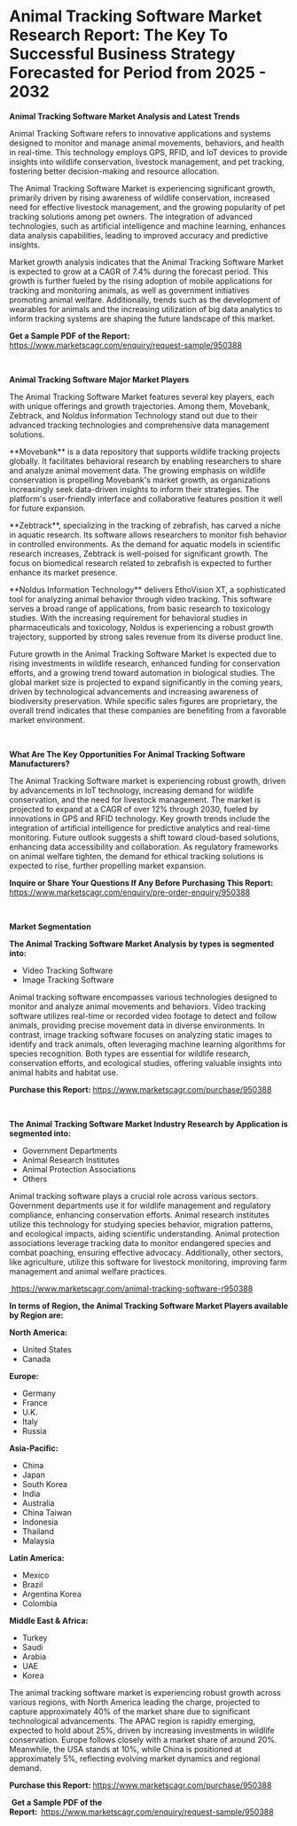 <p><h1>Animal Tracking Software Market Research Report: The Key To Successful Business Strategy Forecasted for Period from 2025 - 2032</h1></p><p><strong>Animal Tracking Software Market Analysis and Latest Trends</strong></p>
<p><p>Animal Tracking Software refers to innovative applications and systems designed to monitor and manage animal movements, behaviors, and health in real-time. This technology employs GPS, RFID, and IoT devices to provide insights into wildlife conservation, livestock management, and pet tracking, fostering better decision-making and resource allocation.</p><p>The Animal Tracking Software Market is experiencing significant growth, primarily driven by rising awareness of wildlife conservation, increased need for effective livestock management, and the growing popularity of pet tracking solutions among pet owners. The integration of advanced technologies, such as artificial intelligence and machine learning, enhances data analysis capabilities, leading to improved accuracy and predictive insights.</p><p>Market growth analysis indicates that the Animal Tracking Software Market is expected to grow at a CAGR of 7.4% during the forecast period. This growth is further fueled by the rising adoption of mobile applications for tracking and monitoring animals, as well as government initiatives promoting animal welfare. Additionally, trends such as the development of wearables for animals and the increasing utilization of big data analytics to inform tracking systems are shaping the future landscape of this market.</p></p>
<p><strong>Get a Sample PDF of the Report:&nbsp;</strong> <a href="https://www.marketscagr.com/enquiry/request-sample/950388?utm_campaign=2779&utm_medium=2&utm_source=Github&utm_content=ia&utm_term=16042025&utm_id=animal-tracking-software">https://www.marketscagr.com/enquiry/request-sample/950388</a></p>
<p>&nbsp;</p>
<p><strong>Animal Tracking Software Major Market Players</strong></p>
<p><p>The Animal Tracking Software Market features several key players, each with unique offerings and growth trajectories. Among them, Movebank, Zebtrack, and Noldus Information Technology stand out due to their advanced tracking technologies and comprehensive data management solutions.</p><p>**Movebank** is a data repository that supports wildlife tracking projects globally. It facilitates behavioral research by enabling researchers to share and analyze animal movement data. The growing emphasis on wildlife conservation is propelling Movebank's market growth, as organizations increasingly seek data-driven insights to inform their strategies. The platform's user-friendly interface and collaborative features position it well for future expansion.</p><p>**Zebtrack**, specializing in the tracking of zebrafish, has carved a niche in aquatic research. Its software allows researchers to monitor fish behavior in controlled environments. As the demand for aquatic models in scientific research increases, Zebtrack is well-poised for significant growth. The focus on biomedical research related to zebrafish is expected to further enhance its market presence.</p><p>**Noldus Information Technology** delivers EthoVision XT, a sophisticated tool for analyzing animal behavior through video tracking. This software serves a broad range of applications, from basic research to toxicology studies. With the increasing requirement for behavioral studies in pharmaceuticals and toxicology, Noldus is experiencing a robust growth trajectory, supported by strong sales revenue from its diverse product line.</p><p>Future growth in the Animal Tracking Software Market is expected due to rising investments in wildlife research, enhanced funding for conservation efforts, and a growing trend toward automation in biological studies. The global market size is projected to expand significantly in the coming years, driven by technological advancements and increasing awareness of biodiversity preservation. While specific sales figures are proprietary, the overall trend indicates that these companies are benefiting from a favorable market environment.</p></p>
<p>&nbsp;</p>
<p><strong>What Are The Key Opportunities For Animal Tracking Software Manufacturers?</strong></p>
<p><p>The Animal Tracking Software market is experiencing robust growth, driven by advancements in IoT technology, increasing demand for wildlife conservation, and the need for livestock management. The market is projected to expand at a CAGR of over 12% through 2030, fueled by innovations in GPS and RFID technology. Key growth trends include the integration of artificial intelligence for predictive analytics and real-time monitoring. Future outlook suggests a shift toward cloud-based solutions, enhancing data accessibility and collaboration. As regulatory frameworks on animal welfare tighten, the demand for ethical tracking solutions is expected to rise, further propelling market expansion.</p></p>
<p><strong>Inquire or Share Your Questions If Any Before Purchasing This Report:</strong> <a href="https://www.marketscagr.com/enquiry/pre-order-enquiry/950388?utm_campaign=2779&utm_medium=2&utm_source=Github&utm_content=ia&utm_term=16042025&utm_id=animal-tracking-software">https://www.marketscagr.com/enquiry/pre-order-enquiry/950388</a></p>
<p>&nbsp;</p>
<p><strong>Market Segmentation</strong></p>
<p><strong>The Animal Tracking Software Market Analysis by types is segmented into:</strong></p>
<p><ul><li>Video Tracking Software</li><li>Image Tracking Software</li></ul></p>
<p><p>Animal tracking software encompasses various technologies designed to monitor and analyze animal movements and behaviors. Video tracking software utilizes real-time or recorded video footage to detect and follow animals, providing precise movement data in diverse environments. In contrast, image tracking software focuses on analyzing static images to identify and track animals, often leveraging machine learning algorithms for species recognition. Both types are essential for wildlife research, conservation efforts, and ecological studies, offering valuable insights into animal habits and habitat use.</p></p>
<p><strong>Purchase this Report:&nbsp;</strong><a href="https://www.marketscagr.com/purchase/950388?utm_campaign=2779&utm_medium=2&utm_source=Github&utm_content=ia&utm_term=16042025&utm_id=animal-tracking-software">https://www.marketscagr.com/purchase/950388</a></p>
<p>&nbsp;</p>
<p><strong>The Animal Tracking Software Market Industry Research by Application is segmented into:</strong></p>
<p><ul><li>Government Departments</li><li>Animal Research Institutes</li><li>Animal Protection Associations</li><li>Others</li></ul></p>
<p><p>Animal tracking software plays a crucial role across various sectors. Government departments use it for wildlife management and regulatory compliance, enhancing conservation efforts. Animal research institutes utilize this technology for studying species behavior, migration patterns, and ecological impacts, aiding scientific understanding. Animal protection associations leverage tracking data to monitor endangered species and combat poaching, ensuring effective advocacy. Additionally, other sectors, like agriculture, utilize this software for livestock monitoring, improving farm management and animal welfare practices.</p></p>
<p><a href="https://www.marketscagr.com/animal-tracking-software-r950388?utm_campaign=2779&utm_medium=2&utm_source=Github&utm_content=ia&utm_term=16042025&utm_id=animal-tracking-software">&nbsp;https://www.marketscagr.com/animal-tracking-software-r950388</a></p>
<p><strong>In terms of Region, the Animal Tracking Software Market Players available by Region are:</strong></p>
<p>
    <p> <strong> North America: </strong>
        <ul>
            <li>United States</li>
            <li>Canada</li>
        </ul>
        </p> 
    <p> <strong> Europe: </strong>
        <ul>
            <li>Germany</li>
            <li>France</li>
            <li>U.K.</li>
            <li>Italy</li>
            <li>Russia</li>
        </ul>
        </p> 
    <p> <strong> Asia-Pacific: </strong>
        <ul>
            <li>China</li>
            <li>Japan</li>
            <li>South Korea</li>
            <li>India</li>
            <li>Australia</li>
            <li>China Taiwan</li>
            <li>Indonesia</li>
            <li>Thailand</li>
            <li>Malaysia</li>
        </ul>
        </p> 
    <p> <strong> Latin America: </strong>
        <ul>
            <li>Mexico</li>
            <li>Brazil</li>
            <li>Argentina Korea</li>
            <li>Colombia</li>
        </ul>
        </p> 
    <p> <strong> Middle East & Africa: </strong>
        <ul>
            <li>Turkey</li>
            <li>Saudi</li>
            <li>Arabia</li>
            <li>UAE</li>
            <li>Korea</li>
        </ul>
    </p>
    </p>
<p><p>The animal tracking software market is experiencing robust growth across various regions, with North America leading the charge, projected to capture approximately 40% of the market share due to significant technological advancements. The APAC region is rapidly emerging, expected to hold about 25%, driven by increasing investments in wildlife conservation. Europe follows closely with a market share of around 20%. Meanwhile, the USA stands at 10%, while China is positioned at approximately 5%, reflecting evolving market dynamics and regional demand.</p></p>
<p><strong>Purchase this Report: </strong><a href="https://www.marketscagr.com/purchase/950388?utm_campaign=2779&utm_medium=2&utm_source=Github&utm_content=ia&utm_term=16042025&utm_id=animal-tracking-software">https://www.marketscagr.com/purchase/950388</a></p>
<p>&nbsp;<strong>Get a Sample PDF of the Report:&nbsp;&nbsp;</strong><a href="https://www.marketscagr.com/enquiry/request-sample/950388?utm_campaign=2779&utm_medium=2&utm_source=Github&utm_content=ia&utm_term=16042025&utm_id=animal-tracking-software">https://www.marketscagr.com/enquiry/request-sample/950388</a></p>
<p><strong></strong></p>
<p><p></p><p></p><p></p></p>